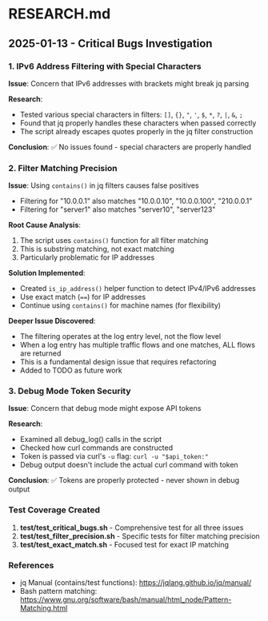 # RESEARCH.md

## 2025-01-13 - Critical Bugs Investigation

### 1. IPv6 Address Filtering with Special Characters

**Issue**: Concern that IPv6 addresses with brackets might break jq parsing

**Research**:
- Tested various special characters in filters: `[]`, `{}`, `"`, `'`, `$`, `*`, `?`, `|`, `&`, `;`
- Found that jq properly handles these characters when passed correctly
- The script already escapes quotes properly in the jq filter construction

**Conclusion**: ✅ No issues found - special characters are properly handled

### 2. Filter Matching Precision

**Issue**: Using `contains()` in jq filters causes false positives
- Filtering for "10.0.0.1" also matches "10.0.0.10", "10.0.0.100", "210.0.0.1"
- Filtering for "server1" also matches "server10", "server123"

**Root Cause Analysis**:
1. The script uses `contains()` function for all filter matching
2. This is substring matching, not exact matching
3. Particularly problematic for IP addresses

**Solution Implemented**:
- Created `is_ip_address()` helper function to detect IPv4/IPv6 addresses
- Use exact match (`==`) for IP addresses
- Continue using `contains()` for machine names (for flexibility)

**Deeper Issue Discovered**:
- The filtering operates at the log entry level, not the flow level
- When a log entry has multiple traffic flows and one matches, ALL flows are returned
- This is a fundamental design issue that requires refactoring
- Added to TODO as future work

### 3. Debug Mode Token Security

**Issue**: Concern that debug mode might expose API tokens

**Research**:
- Examined all debug_log() calls in the script
- Checked how curl commands are constructed
- Token is passed via curl's `-u` flag: `curl -u "$api_token:"`
- Debug output doesn't include the actual curl command with token

**Conclusion**: ✅ Tokens are properly protected - never shown in debug output

### Test Coverage Created

1. **test/test_critical_bugs.sh** - Comprehensive test for all three issues
2. **test/test_filter_precision.sh** - Specific tests for filter matching precision
3. **test/test_exact_match.sh** - Focused test for exact IP matching

### References
- jq Manual (contains/test functions): https://jqlang.github.io/jq/manual/
- Bash pattern matching: https://www.gnu.org/software/bash/manual/html_node/Pattern-Matching.html